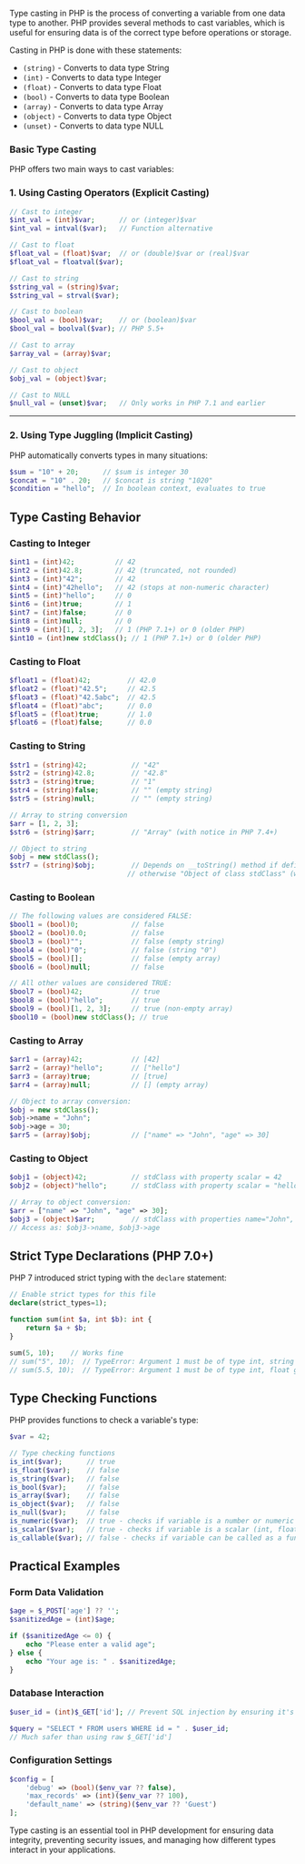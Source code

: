 
Type casting in PHP is the process of converting a variable from one data type to another. PHP provides several methods to cast variables, which is useful for ensuring data is of the correct type before operations or storage.

Casting in PHP is done with these statements:

- `(string)` - Converts to data type String
- `(int)` - Converts to data type Integer
- `(float)` - Converts to data type Float
- `(bool)` - Converts to data type Boolean
- `(array)` - Converts to data type Array
- `(object)` - Converts to data type Object
- `(unset)` - Converts to data type NULL

### Basic Type Casting

PHP offers two main ways to cast variables:

### 1. Using Casting Operators (Explicit Casting)

```php
// Cast to integer
$int_val = (int)$var;      // or (integer)$var
$int_val = intval($var);   // Function alternative

// Cast to float
$float_val = (float)$var;  // or (double)$var or (real)$var
$float_val = floatval($var);

// Cast to string
$string_val = (string)$var;
$string_val = strval($var);

// Cast to boolean
$bool_val = (bool)$var;    // or (boolean)$var
$bool_val = boolval($var); // PHP 5.5+

// Cast to array
$array_val = (array)$var;

// Cast to object
$obj_val = (object)$var;

// Cast to NULL
$null_val = (unset)$var;   // Only works in PHP 7.1 and earlier
```

---
### 2. Using Type Juggling (Implicit Casting)

PHP automatically converts types in many situations:

```php
$sum = "10" + 20;      // $sum is integer 30
$concat = "10" . 20;   // $concat is string "1020"
$condition = "hello";  // In boolean context, evaluates to true
```

## Type Casting Behavior

### Casting to Integer

```php
$int1 = (int)42;          // 42
$int2 = (int)42.8;        // 42 (truncated, not rounded)
$int3 = (int)"42";        // 42
$int4 = (int)"42hello";   // 42 (stops at non-numeric character)
$int5 = (int)"hello";     // 0
$int6 = (int)true;        // 1
$int7 = (int)false;       // 0
$int8 = (int)null;        // 0
$int9 = (int)[1, 2, 3];   // 1 (PHP 7.1+) or 0 (older PHP)
$int10 = (int)new stdClass(); // 1 (PHP 7.1+) or 0 (older PHP)
```

### Casting to Float

```php
$float1 = (float)42;         // 42.0
$float2 = (float)"42.5";     // 42.5
$float3 = (float)"42.5abc";  // 42.5
$float4 = (float)"abc";      // 0.0
$float5 = (float)true;       // 1.0
$float6 = (float)false;      // 0.0
```

### Casting to String

```php
$str1 = (string)42;           // "42"
$str2 = (string)42.8;         // "42.8"
$str3 = (string)true;         // "1"
$str4 = (string)false;        // "" (empty string)
$str5 = (string)null;         // "" (empty string)

// Array to string conversion
$arr = [1, 2, 3];
$str6 = (string)$arr;         // "Array" (with notice in PHP 7.4+)

// Object to string
$obj = new stdClass();
$str7 = (string)$obj;         // Depends on __toString() method if defined,
                             // otherwise "Object of class stdClass" (with notice)
```

### Casting to Boolean

```php
// The following values are considered FALSE:
$bool1 = (bool)0;             // false
$bool2 = (bool)0.0;           // false
$bool3 = (bool)"";            // false (empty string)
$bool4 = (bool)"0";           // false (string "0")
$bool5 = (bool)[];            // false (empty array)
$bool6 = (bool)null;          // false

// All other values are considered TRUE:
$bool7 = (bool)42;            // true
$bool8 = (bool)"hello";       // true
$bool9 = (bool)[1, 2, 3];     // true (non-empty array)
$bool10 = (bool)new stdClass(); // true
```

### Casting to Array

```php
$arr1 = (array)42;            // [42]
$arr2 = (array)"hello";       // ["hello"]
$arr3 = (array)true;          // [true]
$arr4 = (array)null;          // [] (empty array)

// Object to array conversion:
$obj = new stdClass();
$obj->name = "John";
$obj->age = 30;
$arr5 = (array)$obj;          // ["name" => "John", "age" => 30]
```

### Casting to Object

```php
$obj1 = (object)42;           // stdClass with property scalar = 42
$obj2 = (object)"hello";      // stdClass with property scalar = "hello"

// Array to object conversion:
$arr = ["name" => "John", "age" => 30];
$obj3 = (object)$arr;         // stdClass with properties name="John", age=30
// Access as: $obj3->name, $obj3->age
```

## Strict Type Declarations (PHP 7.0+)

PHP 7 introduced strict typing with the `declare` statement:

```php
// Enable strict types for this file
declare(strict_types=1);

function sum(int $a, int $b): int {
    return $a + $b;
}

sum(5, 10);    // Works fine
// sum("5", 10);  // TypeError: Argument 1 must be of type int, string given
// sum(5.5, 10);  // TypeError: Argument 1 must be of type int, float given
```

## Type Checking Functions

PHP provides functions to check a variable's type:

```php
$var = 42;

// Type checking functions
is_int($var);      // true
is_float($var);    // false
is_string($var);   // false
is_bool($var);     // false
is_array($var);    // false
is_object($var);   // false
is_null($var);     // false
is_numeric($var);  // true - checks if variable is a number or numeric string
is_scalar($var);   // true - checks if variable is a scalar (int, float, string, bool)
is_callable($var); // false - checks if variable can be called as a function
```

## Practical Examples

### Form Data Validation

```php
$age = $_POST['age'] ?? '';
$sanitizedAge = (int)$age;

if ($sanitizedAge <= 0) {
    echo "Please enter a valid age";
} else {
    echo "Your age is: " . $sanitizedAge;
}
```

### Database Interaction

```php
$user_id = (int)$_GET['id']; // Prevent SQL injection by ensuring it's an integer

$query = "SELECT * FROM users WHERE id = " . $user_id;
// Much safer than using raw $_GET['id']
```

### Configuration Settings

```php
$config = [
    'debug' => (bool)($env_var ?? false),
    'max_records' => (int)($env_var ?? 100),
    'default_name' => (string)($env_var ?? 'Guest')
];
```

Type casting is an essential tool in PHP development for ensuring data integrity, preventing security issues, and managing how different types interact in your applications.